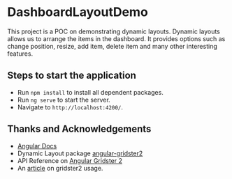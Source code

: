 # DashboardLayoutDemo

This project is a POC on demonstrating dynamic layouts. Dynamic layouts allows us to arrange the items in the dashboard. It provides options such as change position, resize, add item, delete item and many other interesting features.

## Steps to start the application

- Run `npm install` to install all dependent packages.
- Run `ng serve` to start the server.
- Navigate to `http://localhost:4200/`. 

## Thanks and Acknowledgements

- [Angular Docs](https://angular.io/docs)
- Dynamic Layout package [angular-gridster2](https://www.npmjs.com/package/angular-gridster2)
- API Reference on [Angular Gridster 2](https://tiberiuzuld.github.io/angular-gridster2/)
- An [article](https://medium.com/javascript-in-plain-english/drag-and-drop-dashboard-builder-with-angular-and-gridster-a07592e54ce2) on gridster2 usage.